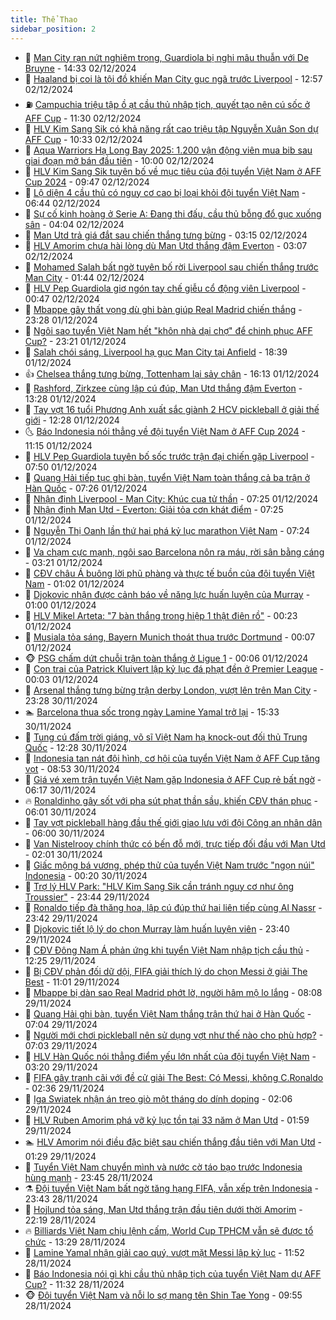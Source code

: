 ```yaml
---
title: Thể Thao
sidebar_position: 2
---
```


<!-- dantri-the-thao:START -->
- 🎡 [Man City rạn nứt nghiêm trọng, Guardiola bị nghi mâu thuẫn với De Bruyne](https://dantri.com.vn/the-thao/man-city-ran-nut-nghiem-trong-guardiola-bi-nghi-mau-thuan-voi-de-bruyne-20241202213304756.htm) - 14:33 02/12/2024
- 💯 [Haaland bị coi là tội đồ khiến Man City gục ngã trước Liverpool](https://dantri.com.vn/the-thao/haaland-bi-coi-la-toi-do-khien-man-city-guc-nga-truoc-liverpool-20241202180820373.htm) - 12:57 02/12/2024
- ⛽️ [Campuchia triệu tập ồ ạt cầu thủ nhập tịch, quyết tạo nên cú sốc ở AFF Cup](https://dantri.com.vn/the-thao/campuchia-trieu-tap-o-at-cau-thu-nhap-tich-quyet-tao-nen-cu-soc-o-aff-cup-20241202174037746.htm) - 11:30 02/12/2024
- 💃 [HLV Kim Sang Sik có khả năng rất cao triệu tập Nguyễn Xuân Son dự AFF Cup](https://dantri.com.vn/the-thao/hlv-kim-sang-sik-co-kha-nang-rat-cao-trieu-tap-nguyen-xuan-son-du-aff-cup-20241202173315490.htm) - 10:33 02/12/2024
- 🌈 [Aqua Warriors Hạ Long Bay 2025: 1.200 vận động viên mua bib sau giai đoạn mở bán đầu tiên](https://dantri.com.vn/the-thao/aqua-warriors-ha-long-bay-2025-1200-van-dong-vien-mua-bib-sau-giai-doan-mo-ban-dau-tien-20241202164622264.htm) - 10:00 02/12/2024
- 🦅 [HLV Kim Sang Sik tuyên bố về mục tiêu của đội tuyển Việt Nam ở AFF Cup 2024](https://dantri.com.vn/the-thao/hlv-kim-sang-sik-tuyen-bo-ve-muc-tieu-cua-doi-tuyen-viet-nam-o-aff-cup-2024-20241202164540516.htm) - 09:47 02/12/2024
- 🌝 [Lộ diện 4 cầu thủ có nguy cơ cao bị loại khỏi đội tuyển Việt Nam](https://dantri.com.vn/the-thao/lo-dien-4-cau-thu-co-nguy-co-cao-bi-loai-khoi-doi-tuyen-viet-nam-20241202134215128.htm) - 06:44 02/12/2024
- 🚀 [Sự cố kinh hoàng ở Serie A: Đang thi đấu, cầu thủ bỗng đổ gục xuống sân](https://dantri.com.vn/the-thao/su-co-kinh-hoang-o-serie-a-dang-thi-dau-cau-thu-bong-do-guc-xuong-san-20241202110307917.htm) - 04:04 02/12/2024
- 🎉 [Man Utd trả giá đắt sau chiến thắng tưng bừng](https://dantri.com.vn/the-thao/man-utd-tra-gia-dat-sau-chien-thang-tung-bung-20241202101512500.htm) - 03:15 02/12/2024
- 📝 [HLV Amorim chưa hài lòng dù Man Utd thắng đậm Everton](https://dantri.com.vn/the-thao/hlv-amorim-chua-hai-long-du-man-utd-thang-dam-everton-20241202083749788.htm) - 03:07 02/12/2024
- 🦄 [Mohamed Salah bất ngờ tuyên bố rời Liverpool sau chiến thắng trước Man City](https://dantri.com.vn/the-thao/mohamed-salah-bat-ngo-tuyen-bo-roi-liverpool-sau-chien-thang-truoc-man-city-20241202080903415.htm) - 01:44 02/12/2024
- 🎉 [HLV Pep Guardiola giơ ngón tay chế giễu cổ động viên Liverpool](https://dantri.com.vn/the-thao/hlv-pep-guardiola-gio-ngon-tay-che-gieu-co-dong-vien-liverpool-20241202073724081.htm) - 00:47 02/12/2024
- 💼 [Mbappe gây thất vọng dù ghi bàn giúp Real Madrid chiến thắng](https://dantri.com.vn/the-thao/mbappe-gay-that-vong-du-ghi-ban-giup-real-madrid-chien-thang-20241202062758189.htm) - 23:28 01/12/2024
- 🤡 [Ngôi sao tuyển Việt Nam hết &quot;khôn nhà dại chợ&quot; để chinh phục AFF Cup?](https://dantri.com.vn/the-thao/ngoi-sao-tuyen-viet-nam-het-khon-nha-dai-cho-de-chinh-phuc-aff-cup-20241202014027329.htm) - 23:21 01/12/2024
- 🦆 [Salah chói sáng, Liverpool hạ gục Man City tại Anfield](https://dantri.com.vn/the-thao/salah-choi-sang-liverpool-ha-guc-man-city-tai-anfield-20241202013933587.htm) - 18:39 01/12/2024
- 👍 [Chelsea thắng tưng bừng, Tottenham lại sảy chân](https://dantri.com.vn/the-thao/chelsea-thang-tung-bung-tottenham-lai-say-chan-20241201231143122.htm) - 16:13 01/12/2024
- 💼 [Rashford, Zirkzee cùng lập cú đúp, Man Utd thắng đậm Everton](https://dantri.com.vn/the-thao/rashford-zirkzee-cung-lap-cu-dup-man-utd-thang-dam-everton-20241201202819218.htm) - 13:28 01/12/2024
- 🦒 [Tay vợt 16 tuổi Phương Anh xuất sắc giành 2 HCV pickleball ở giải thế giới](https://dantri.com.vn/the-thao/tay-vot-16-tuoi-phuong-anh-xuat-sac-gianh-2-hcv-pickleball-o-giai-the-gioi-20241201191109682.htm) - 12:28 01/12/2024
- 🌜 [Báo Indonesia nói thẳng về đội tuyển Việt Nam ở AFF Cup 2024](https://dantri.com.vn/the-thao/bao-indonesia-noi-thang-ve-doi-tuyen-viet-nam-o-aff-cup-2024-20241201115038008.htm) - 11:15 01/12/2024
- 🦆 [HLV Pep Guardiola tuyên bố sốc trước trận đại chiến gặp Liverpool](https://dantri.com.vn/the-thao/hlv-pep-guardiola-tuyen-bo-soc-truoc-tran-dai-chien-gap-liverpool-20241201145046672.htm) - 07:50 01/12/2024
- 💪 [Quang Hải tiếp tục ghi bàn, tuyển Việt Nam toàn thắng cả ba trận ở Hàn Quốc](https://dantri.com.vn/the-thao/quang-hai-tiep-tuc-ghi-ban-tuyen-viet-nam-toan-thang-ca-ba-tran-o-han-quoc-20241201141106729.htm) - 07:26 01/12/2024
- 🧠 [Nhận định Liverpool - Man City: Khúc cua tử thần](https://dantri.com.vn/the-thao/nhan-dinh-liverpool-man-city-khuc-cua-tu-than-20241201124604040.htm) - 07:25 01/12/2024
- 🦄 [Nhận định Man Utd - Everton: Giải tỏa cơn khát điểm](https://dantri.com.vn/the-thao/nhan-dinh-man-utd-everton-giai-toa-con-khat-diem-20241201105635227.htm) - 07:25 01/12/2024
- 🥸 [Nguyễn Thị Oanh lần thứ hai phá kỷ lục marathon Việt Nam](https://dantri.com.vn/the-thao/nguyen-thi-oanh-lan-thu-hai-pha-ky-luc-marathon-viet-nam-20241201142430539.htm) - 07:24 01/12/2024
- 🤠 [Va chạm cực mạnh, ngôi sao Barcelona nôn ra máu, rời sân bằng cáng](https://dantri.com.vn/the-thao/va-cham-cuc-manh-ngoi-sao-barcelona-non-ra-mau-roi-san-bang-cang-20241201102147811.htm) - 03:21 01/12/2024
- 👺 [CĐV châu Á buông lời phũ phàng và thực tế buồn của đội tuyển Việt Nam](https://dantri.com.vn/the-thao/cdv-chau-a-buong-loi-phu-phang-va-thuc-te-buon-cua-doi-tuyen-viet-nam-20241201011204553.htm) - 01:02 01/12/2024
- 📝 [Djokovic nhận được cảnh báo về năng lực huấn luyện của Murray](https://dantri.com.vn/the-thao/djokovic-nhan-duoc-canh-bao-ve-nang-luc-huan-luyen-cua-murray-20241201075805001.htm) - 01:00 01/12/2024
- 🦆 [HLV Mikel Arteta: &quot;7 bàn thắng trong hiệp 1 thật điên rồ&quot;](https://dantri.com.vn/the-thao/hlv-mikel-arteta-7-ban-thang-trong-hiep-1-that-dien-ro-20241201054955063.htm) - 00:23 01/12/2024
- 🥳 [Musiala tỏa sáng, Bayern Munich thoát thua trước Dortmund](https://dantri.com.vn/the-thao/musiala-toa-sang-bayern-munich-thoat-thua-truoc-dortmund-20241201060706059.htm) - 00:07 01/12/2024
- 🐵 [PSG chấm dứt chuỗi trận toàn thắng ở Ligue 1](https://dantri.com.vn/the-thao/psg-cham-dut-chuoi-tran-toan-thang-o-ligue-1-20241201070714423.htm) - 00:06 01/12/2024
- 🤩 [Con trai của Patrick Kluivert lập kỷ lục đá phạt đền ở Premier League](https://dantri.com.vn/the-thao/con-trai-cua-patrick-kluivert-lap-ky-luc-da-phat-den-o-premier-league-20241201063531375.htm) - 00:03 01/12/2024
- 🤠 [Arsenal thắng tưng bừng trận derby London, vượt lên trên Man City](https://dantri.com.vn/the-thao/arsenal-thang-tung-bung-tran-derby-london-vuot-len-tren-man-city-20241201062742643.htm) - 23:28 30/11/2024
- 🏊 [Barcelona thua sốc trong ngày Lamine Yamal trở lại](https://dantri.com.vn/the-thao/barcelona-thua-soc-trong-ngay-lamine-yamal-tro-lai-20241130223302873.htm) - 15:33 30/11/2024
- 🗽 [Tung cú đấm trời giáng, võ sĩ Việt Nam hạ knock-out đối thủ Trung Quốc](https://dantri.com.vn/the-thao/tung-cu-dam-troi-giang-vo-si-viet-nam-ha-knock-out-doi-thu-trung-quoc-20241130192807480.htm) - 12:28 30/11/2024
- 🚀 [Indonesia tan nát đội hình, cơ hội của tuyển Việt Nam ở AFF Cup tăng vọt](https://dantri.com.vn/the-thao/indonesia-tan-nat-doi-hinh-co-hoi-cua-tuyen-viet-nam-o-aff-cup-tang-vot-20241130155319580.htm) - 08:53 30/11/2024
- 🎉 [Giá vé xem trận tuyển Việt Nam gặp Indonesia ở AFF Cup rẻ bất ngờ](https://dantri.com.vn/the-thao/gia-ve-xem-tran-tuyen-viet-nam-gap-indonesia-o-aff-cup-re-bat-ngo-20241130122608995.htm) - 06:17 30/11/2024
- 🔥 [Ronaldinho gây sốt với pha sút phạt thần sầu, khiến CĐV thán phục](https://dantri.com.vn/the-thao/ronaldinho-gay-sot-voi-pha-sut-phat-than-sau-khien-cdv-than-phuc-20241130115713251.htm) - 06:01 30/11/2024
- 🎉 [Tay vợt pickleball hàng đầu thế giới giao lưu với đội Công an nhân dân](https://dantri.com.vn/the-thao/tay-vot-pickleball-hang-dau-the-gioi-giao-luu-voi-doi-cong-an-nhan-dan-20241130191204836.htm) - 06:00 30/11/2024
- 🎡 [Van Nistelrooy chính thức có bến đỗ mới, trực tiếp đối đầu với Man Utd](https://dantri.com.vn/the-thao/van-nistelrooy-chinh-thuc-co-ben-do-moi-truc-tiep-doi-dau-voi-man-utd-20241130085940332.htm) - 02:01 30/11/2024
- 🐻 [Giấc mộng bá vương, phép thử của tuyển Việt Nam trước &quot;ngọn núi&quot; Indonesia](https://dantri.com.vn/the-thao/giac-mong-ba-vuong-phep-thu-cua-tuyen-viet-nam-truoc-ngon-nui-indonesia-20241130010302988.htm) - 00:20 30/11/2024
- 🌊 [Trợ lý HLV Park: &quot;HLV Kim Sang Sik cần tránh nguy cơ như ông Troussier&quot;](https://dantri.com.vn/the-thao/tro-ly-hlv-park-hlv-kim-sang-sik-can-tranh-nguy-co-nhu-ong-troussier-20241129180702497.htm) - 23:44 29/11/2024
- 💃 [Ronaldo tiếp đà thăng hoa, lập cú đúp thứ hai liên tiếp cùng Al Nassr](https://dantri.com.vn/the-thao/ronaldo-tiep-da-thang-hoa-lap-cu-dup-thu-hai-lien-tiep-cung-al-nassr-20241130081130057.htm) - 23:42 29/11/2024
- 🤔 [Djokovic tiết lộ lý do chọn Murray làm huấn luyện viên](https://dantri.com.vn/the-thao/djokovic-tiet-lo-ly-do-chon-murray-lam-huan-luyen-vien-20241130071148211.htm) - 23:40 29/11/2024
- 🤭 [CĐV Đông Nam Á phản ứng khi tuyển Việt Nam nhập tịch cầu thủ](https://dantri.com.vn/the-thao/cdv-dong-nam-a-phan-ung-khi-tuyen-viet-nam-nhap-tich-cau-thu-20241129182447467.htm) - 12:25 29/11/2024
- 👹 [Bị CĐV phản đối dữ dội, FIFA giải thích lý do chọn Messi ở giải The Best](https://dantri.com.vn/the-thao/bi-cdv-phan-doi-du-doi-fifa-giai-thich-ly-do-chon-messi-o-giai-the-best-20241129174041068.htm) - 11:01 29/11/2024
- 🗽 [Mbappe bị dàn sao Real Madrid phớt lờ, người hâm mộ lo lắng](https://dantri.com.vn/the-thao/mbappe-bi-dan-sao-real-madrid-phot-lo-nguoi-ham-mo-lo-lang-20241129135230221.htm) - 08:08 29/11/2024
- 🥳 [Quang Hải ghi bàn, tuyển Việt Nam thắng trận thứ hai ở Hàn Quốc](https://dantri.com.vn/the-thao/quang-hai-ghi-ban-tuyen-viet-nam-thang-tran-thu-hai-o-han-quoc-20241129140354112.htm) - 07:04 29/11/2024
- 💃 [Người mới chơi pickleball nên sử dụng vợt như thế nào cho phù hợp?](https://dantri.com.vn/the-thao/nguoi-moi-choi-pickleball-nen-su-dung-vot-nhu-the-nao-cho-phu-hop-20241129134448149.htm) - 07:03 29/11/2024
- 🧰 [HLV Hàn Quốc nói thẳng điểm yếu lớn nhất của đội tuyển Việt Nam](https://dantri.com.vn/the-thao/hlv-han-quoc-noi-thang-diem-yeu-lon-nhat-cua-doi-tuyen-viet-nam-20241129102003775.htm) - 03:20 29/11/2024
- 💪 [FIFA gây tranh cãi với đề cử giải The Best: Có Messi, không C.Ronaldo](https://dantri.com.vn/the-thao/fifa-gay-tranh-cai-voi-de-cu-giai-the-best-co-messi-khong-cronaldo-20241129093638183.htm) - 02:36 29/11/2024
- 🚀 [Iga Swiatek nhận án treo giò một tháng do dính doping](https://dantri.com.vn/the-thao/iga-swiatek-nhan-an-treo-gio-mot-thang-do-dinh-doping-20241129090555085.htm) - 02:06 29/11/2024
- 🤠 [HLV Ruben Amorim phá vỡ kỷ lục tồn tại 33 năm ở Man Utd](https://dantri.com.vn/the-thao/hlv-ruben-amorim-pha-vo-ky-luc-ton-tai-33-nam-o-man-utd-20241129083721501.htm) - 01:59 29/11/2024
- 🏊 [HLV Amorim nói điều đặc biệt sau chiến thắng đầu tiên với Man Utd](https://dantri.com.vn/the-thao/hlv-amorim-noi-dieu-dac-biet-sau-chien-thang-dau-tien-voi-man-utd-20241129081343093.htm) - 01:29 29/11/2024
- 🦄 [Tuyển Việt Nam chuyển mình và nước cờ táo bạo trước Indonesia hùng mạnh](https://dantri.com.vn/the-thao/tuyen-viet-nam-chuyen-minh-va-nuoc-co-tao-bao-truoc-indonesia-hung-manh-20241129014105314.htm) - 23:45 28/11/2024
- ⚗️ [Đội tuyển Việt Nam bất ngờ tăng hạng FIFA, vẫn xếp trên Indonesia](https://dantri.com.vn/the-thao/doi-tuyen-viet-nam-bat-ngo-tang-hang-fifa-van-xep-tren-indonesia-20241128234554897.htm) - 23:43 28/11/2024
- 🥷 [Hojlund tỏa sáng, Man Utd thắng trận đầu tiên dưới thời Amorim](https://dantri.com.vn/the-thao/hojlund-toa-sang-man-utd-thang-tran-dau-tien-duoi-thoi-amorim-20241129051919629.htm) - 22:19 28/11/2024
- 🔥 [Billiards Việt Nam chịu lệnh cấm, World Cup TPHCM vẫn sẽ được tổ chức](https://dantri.com.vn/the-thao/billiards-viet-nam-chiu-lenh-cam-world-cup-tphcm-van-se-duoc-to-chuc-20241128161427312.htm) - 13:29 28/11/2024
- 🦅 [Lamine Yamal nhận giải cao quý, vượt mặt Messi lập kỷ lục](https://dantri.com.vn/the-thao/lamine-yamal-nhan-giai-cao-quy-vuot-mat-messi-lap-ky-luc-20241128185208857.htm) - 11:52 28/11/2024
- 🌝 [Báo Indonesia nói gì khi cầu thủ nhập tịch của tuyển Việt Nam dự AFF Cup?](https://dantri.com.vn/the-thao/bao-indonesia-noi-gi-khi-cau-thu-nhap-tich-cua-tuyen-viet-nam-du-aff-cup-20241128183229203.htm) - 11:32 28/11/2024
- 🐵 [Đội tuyển Việt Nam và nỗi lo sợ mang tên Shin Tae Yong](https://dantri.com.vn/the-thao/doi-tuyen-viet-nam-va-noi-lo-so-mang-ten-shin-tae-yong-20241128155539272.htm) - 09:55 28/11/2024<!-- dantri-the-thao:END -->
